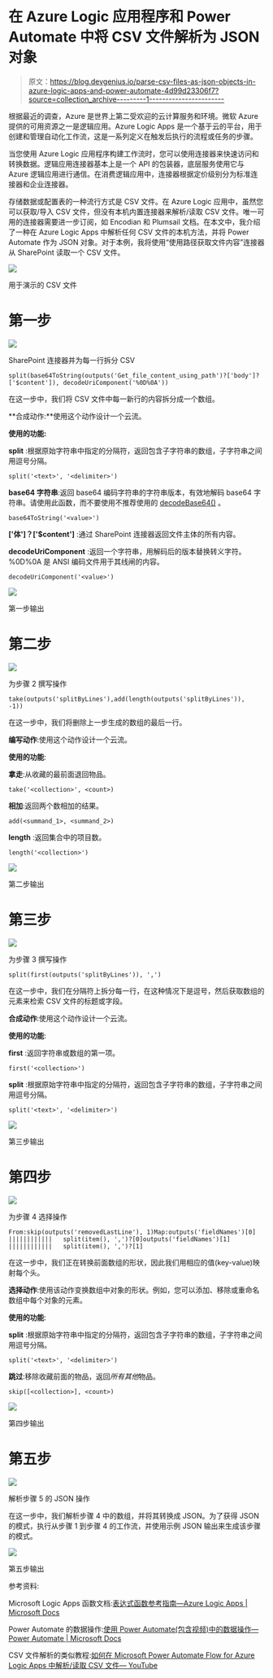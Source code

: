 # 在 Azure Logic 应用程序和 Power Automate 中将 CSV 文件解析为 JSON 对象

> 原文：<https://blog.devgenius.io/parse-csv-files-as-json-objects-in-azure-logic-apps-and-power-automate-4d99d23306f7?source=collection_archive---------1----------------------->

根据最近的调查，Azure 是世界上第二受欢迎的云计算服务和环境。微软 Azure 提供的可用资源之一是逻辑应用。Azure Logic Apps 是一个基于云的平台，用于创建和管理自动化工作流，这是一系列定义在触发后执行的流程或任务的步骤。

当您使用 Azure Logic 应用程序构建工作流时，您可以使用连接器来快速访问和转换数据。逻辑应用连接器基本上是一个 API 的包装器，底层服务使用它与 Azure 逻辑应用进行通信。在消费逻辑应用中，连接器根据定价级别分为标准连接器和企业连接器。

存储数据或配置表的一种流行方式是 CSV 文件。在 Azure Logic 应用中，虽然您可以获取/导入 CSV 文件，但没有本机内置连接器来解析/读取 CSV 文件。唯一可用的连接器需要进一步订阅，如 Encodian 和 Plumsail 文档。在本文中，我介绍了一种在 Azure Logic Apps 中解析任何 CSV 文件的本机方法，并将 Power Automate 作为 JSON 对象。对于本例，我将使用“使用路径获取文件内容”连接器从 SharePoint 读取一个 CSV 文件。

![](img/b2616825e67231ac56143024d7aa557b.png)

用于演示的 CSV 文件

# 第一步

![](img/2e2fb59eeba4b0bb499dfc3930c6be75.png)

SharePoint 连接器并为每一行拆分 CSV

```
split(base64ToString(outputs('Get_file_content_using_path')?['body']?['$content']), decodeUriComponent('%0D%0A'))
```

在这一步中，我们将 CSV 文件中每一新行的内容拆分成一个数组。

**合成动作:**使用这个动作设计一个云流。

**使用的功能:**

**split** :根据原始字符串中指定的分隔符，返回包含子字符串的数组，子字符串之间用逗号分隔。

```
split('<text>', '<delimiter>')
```

**base64 字符串**:返回 base64 编码字符串的字符串版本，有效地解码 base64 字符串。请使用此函数，而不要使用不推荐使用的 [decodeBase64()](https://docs.microsoft.com/en-us/azure/logic-apps/workflow-definition-language-functions-reference#decodeBase64) 。

```
base64ToString('<value>')
```

**['体']？['$content']** :通过 SharePoint 连接器返回文件主体的所有内容。

**decodeUriComponent** :返回一个字符串，用解码后的版本替换转义字符。%0D%0A 是 ANSI 编码文件用于其线闸的内容。

```
decodeUriComponent('<value>')
```

![](img/1dde34a24cc35c219fb4d30a4326d6bb.png)

第一步输出

# 第二步

![](img/273a4bb81c13d1d5fe0664e408ff655b.png)

为步骤 2 撰写操作

```
take(outputs('splitByLines'),add(length(outputs('splitByLines')),
-1))
```

在这一步中，我们将删除上一步生成的数组的最后一行。

**编写动作**:使用这个动作设计一个云流。

**使用的功能**:

**拿走**:从收藏的最前面退回物品。

```
take('<collection>', <count>)
```

**相加**:返回两个数相加的结果。

```
add(<summand_1>, <summand_2>)
```

**length** :返回集合中的项目数。

```
length('<collection>')
```

![](img/bda4c03622ea16523104fe4b35b18cfa.png)

第二步输出

# 第三步

![](img/f8f1440662212d8024440daafc57551c.png)

为步骤 3 撰写操作

```
split(first(outputs('splitByLines')), ',')
```

在这一步中，我们在分隔符上拆分每一行，在这种情况下是逗号，然后获取数组的元素来检索 CSV 文件的标题或字段。

**合成动作**:使用这个动作设计一个云流。

**使用的功能**:

**first** :返回字符串或数组的第一项。

```
first('<collection>')
```

**split** :根据原始字符串中指定的分隔符，返回包含子字符串的数组，子字符串之间用逗号分隔。

```
split('<text>', '<delimiter>')
```

![](img/c9b6aa54998114952426585cffb2513a.png)

第三步输出

# 第四步

![](img/3e97b05b8596372b4731a06919a80f28.png)

为步骤 4 选择操作

```
From:skip(outputs('removedLastLine'), 1)Map:outputs('fieldNames')[0]   ||||||||||||   split(item(), ',')?[0]outputs('fieldNames')[1]   ||||||||||||   split(item(), ',')?[1]
```

在这一步中，我们正在转换前面数组的形状，因此我们用相应的值(key-value)映射每个头。

**选择动作**:使用该动作变换数组中对象的形状。例如，您可以添加、移除或重命名数组中每个对象的元素。

**使用的功能**:

**split** :根据原始字符串中指定的分隔符，返回包含子字符串的数组，子字符串之间用逗号分隔。

```
split('<text>', '<delimiter>')
```

**跳过**:移除收藏前面的物品，返回*所有其他*物品。

```
skip([<collection>], <count>)
```

![](img/d6a2605b962ca43ef972645d489932a3.png)

第四步输出

# 第五步

![](img/a548461916e6a6cbc3b453e4295b8201.png)

解析步骤 5 的 JSON 操作

在这一步中，我们解析步骤 4 中的数组，并将其转换成 JSON。为了获得 JSON 的模式，执行从步骤 1 到步骤 4 的工作流，并使用示例 JSON 输出来生成该步骤的模式。

![](img/52e636a1455e1b486f7fa42f81e02e30.png)

第五步输出

参考资料:

Microsoft Logic Apps 函数文档:[表达式函数参考指南—Azure Logic Apps | Microsoft Docs](https://docs.microsoft.com/en-us/azure/logic-apps/workflow-definition-language-functions-reference)

Power Automate 的数据操作:[使用 Power Automate(包含视频)中的数据操作—Power Automate | Microsoft Docs](https://docs.microsoft.com/en-us/power-automate/data-operations)

CSV 文件解析的类似教程:[如何在 Microsoft Power Automate Flow for Azure Logic Apps 中解析/读取 CSV 文件— YouTube](https://www.youtube.com/watch?v=rNTEOk0cq4k)